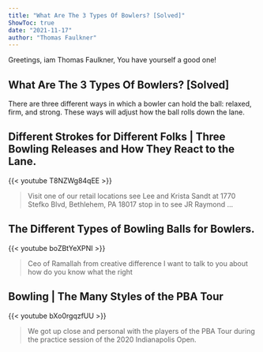 ```yaml
---
title: "What Are The 3 Types Of Bowlers? [Solved]"
ShowToc: true 
date: "2021-11-17"
author: "Thomas Faulkner" 
---
```


Greetings, iam Thomas Faulkner, You have yourself a good one!
## What Are The 3 Types Of Bowlers? [Solved]
 There are three different ways in which a bowler can hold the ball: relaxed, firm, and strong. These ways will adjust how the ball rolls down the lane.

## Different Strokes for Different Folks | Three Bowling Releases and How They React to the Lane.
{{< youtube T8NZWg84qEE >}}
>Visit one of our retail locations see Lee and Krista Sandt at 1770 Stefko Blvd, Bethlehem, PA 18017 stop in to see JR Raymond ...

## The Different Types of Bowling Balls for Bowlers.
{{< youtube boZBtYeXPNI >}}
>Ceo of Ramallah from creative difference I want to talk to you about how do you know what the right 

## Bowling | The Many Styles of the PBA Tour
{{< youtube bXo0rgqzfUU >}}
>We got up close and personal with the players of the PBA Tour during the practice session of the 2020 Indianapolis Open.

